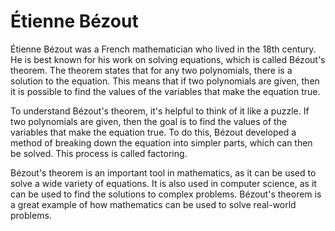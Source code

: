 # Étienne Bézout

Étienne Bézout was a French mathematician who lived in the 18th century. He is best known for his work on solving equations, which is called Bézout's theorem. The theorem states that for any two polynomials, there is a solution to the equation. This means that if two polynomials are given, then it is possible to find the values of the variables that make the equation true.

To understand Bézout's theorem, it's helpful to think of it like a puzzle. If two polynomials are given, then the goal is to find the values of the variables that make the equation true. To do this, Bézout developed a method of breaking down the equation into simpler parts, which can then be solved. This process is called factoring.

Bézout's theorem is an important tool in mathematics, as it can be used to solve a wide variety of equations. It is also used in computer science, as it can be used to find the solutions to complex problems. Bézout's theorem is a great example of how mathematics can be used to solve real-world problems.
